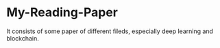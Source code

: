 # My-Reading-Paper

It consists of some paper of different fileds, especially deep learning and blockchain.
